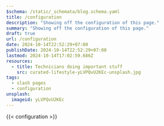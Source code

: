 ```yaml
---
$schema: /static/_schemata/blog.schema.yaml
title: /configuration
description: "Showing off the configuration of this page."
summary: "Showing off the configuration of this page."
draft: true
url: /configuration
date: 2024-10-14T22:52:29+07:00
publishDate: 2024-10-14T22:52:29+07:00
lastmod: 2024-10-14T17:02:59.686Z
resources:
  - title: Technicians doing important stuff
    src: curated-lifestyle-yLVPQvU2KEc-unsplash.jpg
tags:
  - slash pages
  - configuration
unsplash:
  imageid: yLVPQvU2KEc
---
```


{{< configuration >}}

